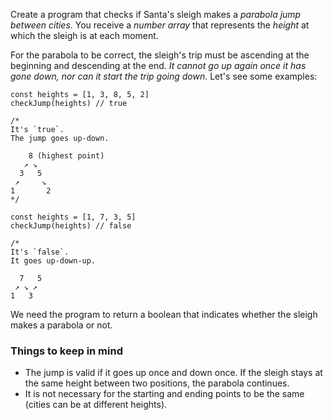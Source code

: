 Create a program that checks if Santa's sleigh makes a *parabola jump between cities*. You receive a *number array* that represents the *height* at which the sleigh is at each moment.

For the parabola to be correct, the sleigh's trip must be ascending at the beginning and descending at the end. *It cannot go up again once it has gone down, nor can it start the trip going down*. Let's see some examples:

```
const heights = [1, 3, 8, 5, 2]
checkJump(heights) // true

/*
It's `true`.
The jump goes up-down.

    8 (highest point)
   ↗ ↘
  3   5
 ↗     ↘
1       2
*/

const heights = [1, 7, 3, 5]
checkJump(heights) // false

/*
It's `false`.
It goes up-down-up.

  7   5 
 ↗ ↘ ↗
1   3
```

We need the program to return a boolean that indicates whether the sleigh makes a parabola or not.

### Things to keep in mind
- The jump is valid if it goes up once and down once. If the sleigh stays at the same height between two positions, the parabola continues.
- It is not necessary for the starting and ending points to be the same (cities can be at different heights).